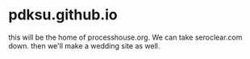 # pdksu.github.io

this will be the home of processhouse.org. We can take seroclear.com down.
then we'll make a wedding site as well.
